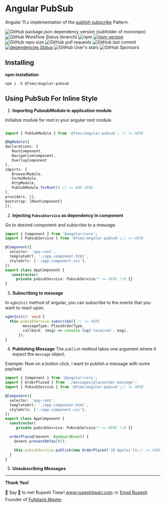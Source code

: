 

# Angular PubSub 

Angular 11.x implementation of the [publish subscribe](https://en.wikipedia.org/wiki/Publish%E2%80%93subscribe_pattern) Pattern.

![GitHub package.json dependency version (subfolder of monorepo)](https://img.shields.io/github/package-json/dependency-version/fullstackmaster1/fsms-angular-pubsub/@angular/core) ![GitHub Workflow Status (branch)](https://img.shields.io/github/workflow/status/fullstackmaster1/fsms-angular-pubsub/CI%20and%20CD/main?style=flat) ![npm](https://img.shields.io/npm/dw/@fsms/angular-pubsub?style=flat) [![npm version](https://badge.fury.io/js/%40fsms%2Fangular-pubsub.svg)](https://badge.fury.io/js/%40fsms%2Fangular-pubsub) ![GitHub repo size](https://img.shields.io/github/repo-size/fullstackmaster1/FSMS-ANGULAR-PUBSUB) ![GitHub pull requests](https://img.shields.io/github/issues-pr/fullstackmaster1/fsms-angular-pubsub) ![GitHub last commit](https://img.shields.io/github/last-commit/fullstackmaster1/fsms-angular-pubsub) [![dependencies Status](https://status.david-dm.org/gh/FullStackMaster1/fsms-angular-pubsub.svg)](https://david-dm.org/FullStackMaster1/fsms-angular-pubsub) ![GitHub User's stars](https://img.shields.io/github/stars/fullstackmaster1?style=social) ![GitHub Sponsors](https://img.shields.io/github/sponsors/fullstackmaster1?style=social)

## Installing

**npm installation**

```shell
npm i -S @fsms/angular-pubsub
```
## Using PubSub For Inline Style

1. **Importing PubsubModule in application module**.

Initialize module for root in your angular root module

```ts

import { PubSubModule } from '@fsms/angular-pubsub'; // <= HERE

@NgModule({
declarations: [
   RootComponent,
   NavigationComponent,
   OverlayComponent
],
imports: [
   BrowserModule,
   FormsModule,
   HttpModule,
   PubSubModule.forRoot() // <= AND HERE
],
providers: [],
bootstrap: [RootComponent]
});

```

2. **Injecting `PubsubService` as dependency in component** 

Go to desired component and subscribe to a message. 

```ts
import { Component } from '@angular/core';
import { PubsubService } from '@fsms/angular-pubsub';// <= HERE

@Component({
  selector: 'app-root',
  templateUrl: './app.component.html',
  styleUrls: ['./app.component.css'],
})
export class AppComponent {
   constructor(
     private pubsubService: PubsubService/* <= HERE */) {}
}
```
3. **Subscribing to message**
  
  In `ngOnInit` method of angular, you can subscribe to the events that you want to react upon. 

```ts
ngOnInit(): void {
  this.pubsubService.subscribe({ // <= HERE
        messageType: PlaceOrderType,
        callback: (msg) => console.log('received', msg),
      });
}
```
4. **Publishing Message** 
The `publish`  method takes one argument where it expect the `message` object.

Example: Now on a button click, I want to publish a message with some payload.

```ts
import { Component } from '@angular/core';
import { OrderPlaced } from './messages/placeorder-message';
import { PubsubService } from '@fsms/angular-pubsub';// <= HERE

@Component({
  selector: 'app-root',
  templateUrl: './app.component.html',
  styleUrls: ['./app.component.css'],
})
export class AppComponent {
  constructor(
     private pubsubService: PubsubService/* <= HERE */) {}

  orderPlaced($event: KeyboardEvent) {
    $event.preventDefault();

    this.pubsubService.publish(new OrderPlaced('20 Apples'));// <= HERE
  }
}
```
5. **Unsubscribing Messages**


---

**Thank You!**

💖 Say 👋 to me!
Rupesh Tiwari
<a href="https://www.rupeshtiwari.com"> www.rupeshtiwari.com</a>
✉️ <a href="mailto:fullstackmaster1@gmail.com?subject=Hi"> Email Rupesh</a>
Founder of <a href="https://www.fullstackmaster.net"> Fullstack Master</a>

